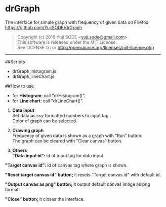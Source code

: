 # drGraph
The interface for simple graph with frequency of given data on Firefox.  
https://github.com/YujiSODE/drGraph

>Copyright (c) 2016 Yuji SODE \<yuji.sode@gmail.com\>  
>This software is released under the MIT License.  
>See LICENSE.txt or http://opensource.org/licenses/mit-license.php
______

##Scripts
* drGraph_histogram.js
* drGraph_lineChart.js


##How to use
* for __Histogram__: call "drHistogram()".  
* for __Line chart__: call "drLineChart()".


1. __Data input__  
   Set data as csv formatted numbers to input tag.  
   Color of graph can be selected.  

2. __Drawing graph__  
   Frequency of given data is shown as a graph with "Run" button.  
   The graph can be cleared with "Clear canvas" button.  

3. __Others__  
  __"Data input id":__ id of input tag for data input.  
    
  __"Target canvas id":__ id of canvas tag where graph is shown.  
    
  __"Reset target canvas id" button;__ it resets "Target canvas id" with default id.  
    
  __"Output canvas as png" button;__ it output default canvas image as png format.  
    
  __"Close" button;__ it closes the interface.
